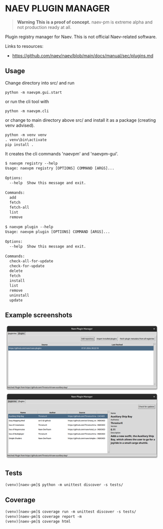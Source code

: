 # NAEV PLUGIN MANAGER
> **Warning**
> **This is a proof of concept.** naev-pm is extreme alpha and not production ready at all.

Plugin registry manager for Naev. This is not official Naev-related software.

Links to resources:
- https://github.com/naev/naev/blob/main/docs/manual/sec/plugins.md

## Usage

Change directory into src/ and run

    python -m naevpm.gui.start

or run the cli tool with 

    python -m naevpm.cli

or change to main directory above src/ and install it as a package (creating venv advised).

    python -m venv venv
    . venv\bin\activate
    pip install .

It creates the cli commands 'naevpm' and 'naevpm-gui'.   

    $ naevpm registry --help
    Usage: naevpm registry [OPTIONS] COMMAND [ARGS]...
    
    Options:
      --help  Show this message and exit.
    
    Commands:
      add
      fetch
      fetch-all
      list
      remove

    $ naevpm plugin --help
    Usage: naevpm plugin [OPTIONS] COMMAND [ARGS]...
    
    Options:
      --help  Show this message and exit.
    
    Commands:
      check-all-for-update
      check-for-update
      delete
      fetch
      install
      list
      remove
      uninstall
      update

## Example screenshots

![GUI Screen Shots](Screenshot%20from%202024-01-07%2000-22-56.png "GUI Screen Shots")
![GUI Screen Shots](Screenshot%20from%202024-01-07%2000-23-03.png "GUI Screen Shots")

## Tests

    (venv)[naev-pm]$ python -m unittest discover -s tests/

## Coverage

    (venv)[naev-pm]$ coverage run -m unittest discover -s tests/
    (venv)[naev-pm]$ coverage report -m 
    (venv)[naev-pm]$ coverage html
